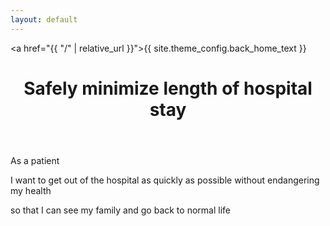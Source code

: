 ```yaml
---
layout: default
---
```


<a href="{{ "/" | relative_url }}">{{ site.theme_config.back_home_text }}</a>

<header>
  <h1>Safely minimize length of hospital stay
</h1>
</header>

As a patient

I want to get out of the hospital as quickly as possible without endangering my health

so that I can see my family and go back to normal life